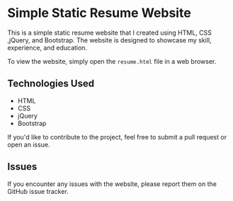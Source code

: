 # Simple Static Resume Website

This is a simple static resume website that I created using HTML, CSS ,jQuery, and Bootstrap. The website is designed to showcase my skill, experience, and education.

To view the website, simply open the `resume.html` file in a web browser.

## Technologies Used

* HTML
* CSS
* jQuery
 * Bootstrap
 
 If you'd like to contribute to the project, feel free to submit a pull request or open an issue.
 
 ## Issues
 
 If you encounter any issues with the website, please report them on the GitHub issue tracker.
 
